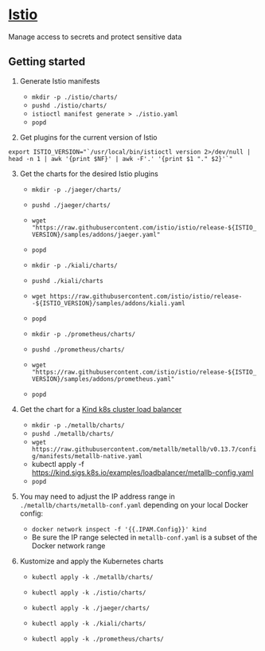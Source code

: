 
# [Istio](https://istio.io/latest/)

Manage access to secrets and protect sensitive data

## Getting started

1. Generate Istio manifests
    - `mkdir -p ./istio/charts/`
    - `pushd ./istio/charts/`
    - `istioctl manifest generate > ./istio.yaml`
    - `popd`

2. Get plugins for the current version of Istio
```
export ISTIO_VERSION="`/usr/local/bin/istioctl version 2>/dev/null | head -n 1 | awk '{print $NF}' | awk -F'.' '{print $1 "." $2}'`"
```
3. Get the charts for the desired Istio plugins
    - `mkdir -p ./jaeger/charts/`
    - `pushd ./jaeger/charts/`
    - `wget "https://raw.githubusercontent.com/istio/istio/release-${ISTIO_VERSION}/samples/addons/jaeger.yaml"`
    - `popd`

    - `mkdir -p ./kiali/charts/`
    - `pushd ./kiali/charts`
    - `wget https://raw.githubusercontent.com/istio/istio/release--${ISTIO_VERSION}/samples/addons/kiali.yaml`
    - `popd`

    - `mkdir -p ./prometheus/charts/`
    - `pushd ./prometheus/charts/`
    - `wget "https://raw.githubusercontent.com/istio/istio/release-${ISTIO_VERSION}/samples/addons/prometheus.yaml"`
    - `popd`

4. Get the chart for a [Kind k8s cluster load balancer](https://kind.sigs.k8s.io/docs/user/loadbalancer/)
    - `mkdir -p ./metallb/charts/`
    - `pushd ./metallb/charts/`
    - `wget https://raw.githubusercontent.com/metallb/metallb/v0.13.7/config/manifests/metallb-native.yaml`
    - kubectl apply -f https://kind.sigs.k8s.io/examples/loadbalancer/metallb-config.yaml
    - `popd`

5. You may need to adjust the IP address range in `./metallb/charts/metallb-conf.yaml` depending on your local Docker config:
    - `docker network inspect -f '{{.IPAM.Config}}' kind`
    - Be sure the IP range selected in `metallb-conf.yaml` is a subset of the Docker network range

6. Kustomize and apply the Kubernetes charts
    - `kubectl apply -k ./metallb/charts/`

    - `kubectl apply -k ./istio/charts/`
    - `kubectl apply -k ./jaeger/charts/`
    - `kubectl apply -k ./kiali/charts/`
    - `kubectl apply -k ./prometheus/charts/`

